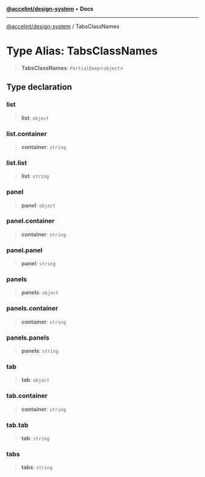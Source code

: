 [**@accelint/design-system**](../README.md) • **Docs**

***

[@accelint/design-system](../README.md) / TabsClassNames

# Type Alias: TabsClassNames

> **TabsClassNames**: `PartialDeep`\<`object`\>

## Type declaration

### list

> **list**: `object`

### list.container

> **container**: `string`

### list.list

> **list**: `string`

### panel

> **panel**: `object`

### panel.container

> **container**: `string`

### panel.panel

> **panel**: `string`

### panels

> **panels**: `object`

### panels.container

> **container**: `string`

### panels.panels

> **panels**: `string`

### tab

> **tab**: `object`

### tab.container

> **container**: `string`

### tab.tab

> **tab**: `string`

### tabs

> **tabs**: `string`
